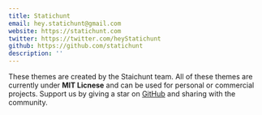 ```yaml
---
title: Statichunt
email: hey.statichunt@gmail.com
website: https://statichunt.com
twitter: https://twitter.com/heyStatichunt
github: https://github.com/statichunt
description: ''
---
```

These themes are created by the Staichunt team. All of these themes are currently under **MIT Licnese** and can be used for personal or commercial projects. Support us by giving a star on <a href="https://github.com/statichunt/statichunt" target="_blank">GitHub</a> and sharing with the community.
